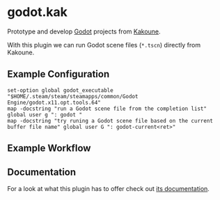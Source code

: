 # godot.kak

Prototype and develop [Godot](//godotengine.org) projects from [Kakoune](//kakoune.org).

With this plugin we can run Godot scene files (`*.tscn`) directly from Kakoune.

## Example Configuration

```kak
set-option global godot_executable "$HOME/.steam/steam/steamapps/common/Godot Engine/godot.x11.opt.tools.64"
map -docstring "run a Godot scene file from the completion list" global user g ": godot "
map -docstring "try runing a Godot scene file based on the current buffer file name" global user G ": godot-current<ret>"
```

## Example Workflow

## Documentation

For a look at what this plugin has to offer check out [its documentation](godot.kak.asciidoc).

